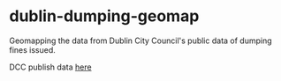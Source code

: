 # dublin-dumping-geomap
Geomapping the data from Dublin City Council's public data of dumping fines issued.

DCC publish data [here](https://data.gov.ie/dataset/litter-fines-2021-2023-dcc)
